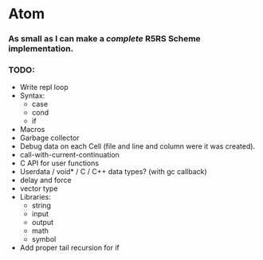 # Atom
### As small as I can make a *complete* R5RS Scheme implementation.

### TODO:
* Write repl loop
* Syntax:
    * case
    * cond
    * if 
* Macros
* Garbage collector
* Debug data on each Cell (file and line and column were it was created).
* call-with-current-continuation
* C API for user functions
* Userdata / void* / C / C++ data types? (with gc callback)
* delay and force
* vector type
* Libraries:
    * string
    * input
    * output
    * math
    * symbol
* Add proper tail recursion for if

